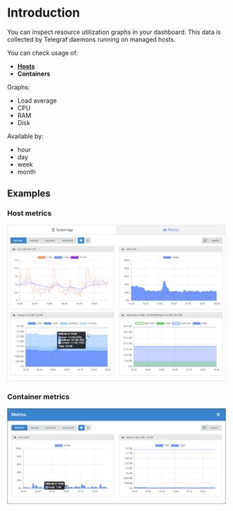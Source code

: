 # Introduction

You can inspect resource utilization graphs in your dashboard. This data is collected by Telegraf daemons running on managed hosts.

You can check usage of:

- [**Hosts**](/hosts/hosts/)
- **Containers**

Graphs:

- Load average
- CPU
- RAM
- Disk  

Available by:

- hour
- day
- week
- month

## Examples

### Host metrics

![Host metrics](../img/new_interface/host_metrics.png)

### Container metrics

![Host metrics](../img/new_interface/container_metrics.png)
